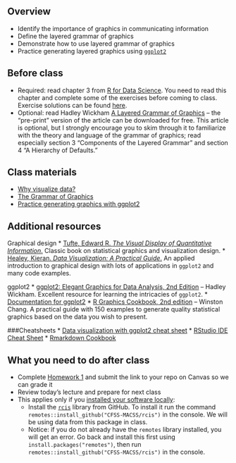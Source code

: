## Overview

- Identify the importance of graphics in communicating information
- Define the layered grammar of graphics
- Demonstrate how to use layered grammar of graphics
- Practice generating layered graphics using
  [`ggplot2`](https://github.com/hadley/ggplot2)

## Before class

- Required: read chapter 3 from [R for Data
  Science](https://r4ds.had.co.nz/data-visualisation.html). You need to
  read this chapter and complete some of the exercises before coming to
  class. Exercise solutions can be found
  [here](https://jrnold.github.io/r4ds-exercise-solutions/).
- Optional: read Hadley Wickham [A Layered Grammar of
  Graphics](https://vita.had.co.nz/papers/layered-grammar.html) – the
  “pre-print” version of the article can be downloaded for free. This
  article is optional, but I strongly encourage you to skim through it
  to familiarize with the theory and language of the grammar of
  graphics; read especially section 3 “Components of the Layered
  Grammar” and section 4 “A Hierarchy of Defaults.”

## Class materials

- [Why visualize data?](/notes/why-visualize-data/)
- [The Grammar of Graphics](/notes/grammar-of-graphics/)
- [Practice generating graphics with ggplot2](/notes/gapminder/)

<!--
Optional:
* [How to build a complicated, layered graphic](/notes/minard/)
* [Exploring Minard's 1812 plot with `ggplot2`](https://github.com/andrewheiss/fancy-minard) - a much fancier (and more complex) version
-->

## Additional resources

Graphical design \* [Tufte, Edward R. *The Visual Display of
Quantitative
Information*.](https://www.edwardtufte.com/tufte/books_vdqi) Classic
book on statistical graphics and visualization design. \* [Healey,
Kieran. *Data Visualization: A Practical Guide*.](https://socviz.co/) An
applied introduction to graphical design with lots of applications in
`ggplot2` and many code examples.

ggplot2 \* [ggplot2: Elegant Graphics for Data Analysis, 2nd
Edition](https://ggplot2-book.org/) – Hadley Wickham. Excellent resource
for learning the intricacies of `ggplot2`. \* [Documentation for
ggplot2](https://ggplot2.tidyverse.org/index.html) \* [R Graphics
Cookbook, 2nd edition](https://r-graphics.org/) – Winston Chang. A
practical guide with 150 examples to generate quality statistical
graphics based on the data you wish to present.

<!--
* Why do we learn the `ggplot2` graphics library and not the base [`graphics`](https://cran.r-project.org/web/views/Graphics.html) system? David Robinson explains it well in [Don't teach built-in plotting to beginners (teach ggplot2)](http://varianceexplained.org/r/teach_ggplot2_to_beginners/), and follows up with a longer defense of `ggplot2` in [Why I use ggplot2](http://varianceexplained.org/r/why-I-use-ggplot2/)
-->

\###Cheatsheets \* [Data visualization with ggplot2 cheat
sheet](https://raw.githubusercontent.com/rstudio/cheatsheets/main/data-visualization.pdf)
\* [RStudio IDE Cheat
Sheet](https://raw.githubusercontent.com/rstudio/cheatsheets/main/rstudio-ide.pdf)
\* [Rmarkdown Cookbook](https://bookdown.org/yihui/rmarkdown-cookbook/)

## What you need to do after class

- Complete [Homework 1](/homework/edit-readme/) and submit the link to
  your repo on Canvas so we can grade it
- Review today’s lecture and prepare for next class
- This applies only if you [installed your software
  locally](/setup/#option-2---install-the-software-locally):
  - Install the [`rcis`](https://github.com/CFSS-MACSS/rcis) library
    from GitHub. To install it run the command
    `remotes::install_github("CFSS-MACSS/rcis")` in the console. We will
    be using data from this package in class.
  - Notice: if you do not already have the `remotes` library installed,
    you will get an error. Go back and install this first using
    `install.packages("remotes")`, then run
    `remotes::install_github("CFSS-MACSS/rcis")` in the console.
